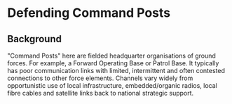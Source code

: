 # Defending Command Posts
## Background
"Command Posts" here are fielded headquarter organisations of ground forces. For example, a Forward Operating Base or Patrol Base. 
It typically has poor communication links with limited, intermittent and often contested connections to other force elements. 
Channels vary widely from opportunistic use of local infrastructure, embedded/organic radios, local fibre cables and satellite links back to national strategic support.

